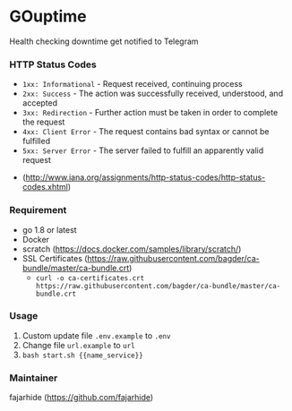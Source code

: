 # GOuptime
Health checking downtime get notified to Telegram

### HTTP Status Codes
* `1xx: Informational` - Request received, continuing process
* `2xx: Success` - The action was successfully received, understood, and accepted
* `3xx: Redirection` - Further action must be taken in order to complete the request
* `4xx: Client Error` - The request contains bad syntax or cannot be fulfilled
* `5xx: Server Error` - The server failed to fulfill an apparently valid request
- (http://www.iana.org/assignments/http-status-codes/http-status-codes.xhtml)

### Requirement
* go 1.8 or latest
* Docker
* scratch (https://docs.docker.com/samples/library/scratch/)
* SSL Certificates (https://raw.githubusercontent.com/bagder/ca-bundle/master/ca-bundle.crt)
  - `curl -o ca-certificates.crt https://raw.githubusercontent.com/bagder/ca-bundle/master/ca-bundle.crt`

### Usage
1. Custom update file `.env.example` to `.env`
2. Change file `url.example` to `url`
3. `bash start.sh {{name_service}}`

### Maintainer
fajarhide (https://github.com/fajarhide)
